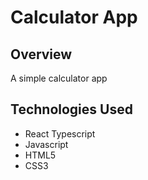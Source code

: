 # Calculator App 

## Overview
A simple calculator app

## Technologies Used
* React Typescript
* Javascript
* HTML5
* CSS3


